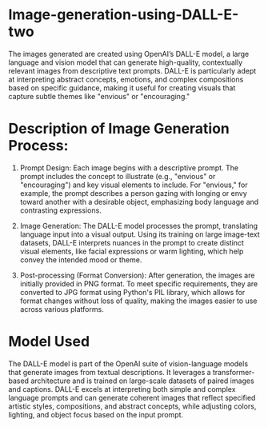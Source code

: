 # Image-generation-using-DALL-E-two
The images generated are created using OpenAI’s DALL-E model, a large language and vision model that can generate high-quality, contextually relevant images from descriptive text prompts. DALL-E is particularly adept at interpreting abstract concepts, emotions, and complex compositions based on specific guidance, making it useful for creating visuals that capture subtle themes like "envious" or "encouraging."

# Description of Image Generation Process:
1. Prompt Design: Each image begins with a descriptive prompt. The prompt includes the concept to illustrate (e.g., "envious" or "encouraging") and key visual elements to include. For "envious," for example, the prompt describes a person gazing with longing or envy toward another with a desirable object, emphasizing body language and contrasting expressions.

2. Image Generation: The DALL-E model processes the prompt, translating language input into a visual output. Using its training on large image-text datasets, DALL-E interprets nuances in the prompt to create distinct visual elements, like facial expressions or warm lighting, which help convey the intended mood or theme.

3. Post-processing (Format Conversion): After generation, the images are initially provided in PNG format. To meet specific requirements, they are converted to JPG format using Python's PIL library, which allows for format changes without loss of quality, making the images easier to use across various platforms.

# Model Used
The DALL-E model is part of the OpenAI suite of vision-language models that generate images from textual descriptions. It leverages a transformer-based architecture and is trained on large-scale datasets of paired images and captions. DALL-E excels at interpreting both simple and complex language prompts and can generate coherent images that reflect specified artistic styles, compositions, and abstract concepts, while adjusting colors, lighting, and object focus based on the input prompt.
